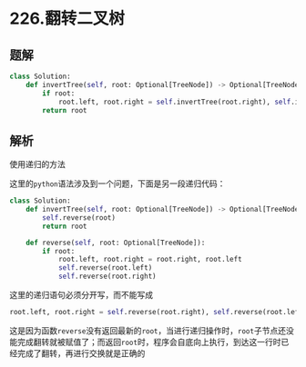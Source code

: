 # 226.翻转二叉树

## 题解

```python
class Solution:
    def invertTree(self, root: Optional[TreeNode]) -> Optional[TreeNode]:
        if root:
            root.left, root.right = self.invertTree(root.right), self.invertTree(root.left)
        return root
```

## 解析

使用递归的方法

这里的`python`语法涉及到一个问题，下面是另一段递归代码：

```python
class Solution:
    def invertTree(self, root: Optional[TreeNode]) -> Optional[TreeNode]:
        self.reverse(root)
        return root

    def reverse(self, root: Optional[TreeNode]):
        if root:
            root.left, root.right = root.right, root.left
            self.reverse(root.left)
            self.reverse(root.right)
```

这里的递归语句必须分开写，而不能写成

```python
root.left, root.right = self.reverse(root.right), self.reverse(root.left)
```

这是因为函数`reverse`没有返回最新的`root`，当进行递归操作时，`root`子节点还没能完成翻转就被赋值了；而返回`root`时，程序会自底向上执行，到达这一行时已经完成了翻转，再进行交换就是正确的
